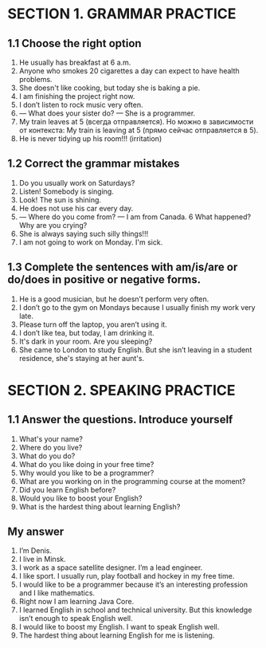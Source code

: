 # SECTION 1. GRAMMAR PRACTICE

## 1.1 Choose the right option

1. He usually has breakfast at 6 a.m.
2. Anyone who smokes 20 cigarettes a day can expect to have health problems.
3. She doesn't like cooking, but today she is baking a pie.
4. I am finishing the project right now.
5. I don’t listen to rock music very often.
6. — What does your sister do?
— She is a programmer.
7. My train leaves at 5 (всегда отправляется). Но можно в зависимости от контекста: My train is leaving at 5 (прямо сейчас отправляется в 5).
8. He is never tidying up his room!!! (irritation)

## 1.2 Correct the grammar mistakes 

1. Do you usually work on Saturdays?
2. Listen! Somebody is singing.
3. Look! The sun is shining.
4. He does not use his car every day.
5. — Where do you come from?
— I am from Canada.
6 What happened? Why are you crying?
7. She is always saying such silly things!!! 
8. I am not going to work on Monday. I'm sick. 

## 1.3 Complete the sentences with am/is/are or do/does in positive or negative forms.

1. He is a good musician, but he doesn’t perform very often.
2. I don’t go to the gym on Mondays because I usually finish my work very late.
3. Please turn off the laptop, you aren’t using it.
4. I don’t like tea, but today, I am drinking it.
5. It's dark in your room. Are you sleeping?
6. She came to London to study English. But she isn’t leaving in a student residence, she's staying at her aunt's. 

# SECTION 2. SPEAKING PRACTICE

## 1.1 Answer the questions. Introduce yourself

1. What's your name? 
2. Where do you live?
3. What do you do?
4. What do you like doing in your free time?
5. Why would you like to be a programmer? 
6. What are you working on in the programming course at the moment? 
7. Did you learn English before?
8. Would you like to boost your English?
9. What is the hardest thing about learning English?

## My answer
1. I’m Denis. 
2. I live in Minsk.
3. I work as a space satellite designer. I’m a lead engineer. 
4. I like sport. I usually run, play football and hockey in my free time.
5. I would like to be a programmer because it’s an interesting profession and I like mathematics.
6. Right now I am learning Java Core.
7. I learned English in school and technical university. But this knowledge isn’t enough to speak English well.
8. I would like to boost my English. I want to speak English well.
9. The hardest thing about learning English for me is listening.
